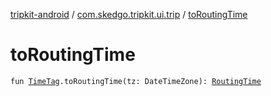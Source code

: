[tripkit-android](../index.md) / [com.skedgo.tripkit.ui.trip](index.md) / [toRoutingTime](./to-routing-time.md)

# toRoutingTime

`fun `[`TimeTag`](../com.skedgo.android.common.model/-time-tag/index.md)`.toRoutingTime(tz: DateTimeZone): `[`RoutingTime`](-routing-time.md)
